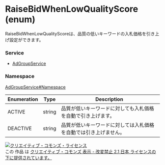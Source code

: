 # RaiseBidWhenLowQualityScore (enum)
RaiseBidWhenLowQualityScoreは、品質の低いキーワードの入札価格を引き上げ設定ができます。

### Service
+ [AdGroupService](../../services/AdGroupService.md)

### Namespace
[AdGroupService#Namespace](../../services/AdGroupService.md#namespace)

| Enumeration | Type | Description |
|---|---|---|
| ACTIVE| string| 品質が低いキーワードに対しても入札価格を自動で引き上げます。 |
| DEACTIVE| string| 品質が低いキーワードに対しては入札価格を自動では引き上げません。 |

<a rel="license" href="http://creativecommons.org/licenses/by-nd/2.1/jp/"><img alt="クリエイティブ・コモンズ・ライセンス" style="border-width:0" src="https://i.creativecommons.org/l/by-nd/2.1/jp/88x31.png" /></a><br />この 作品 は <a rel="license" href="http://creativecommons.org/licenses/by-nd/2.1/jp/">クリエイティブ・コモンズ 表示 - 改変禁止 2.1 日本 ライセンスの下に提供されています。</a>
